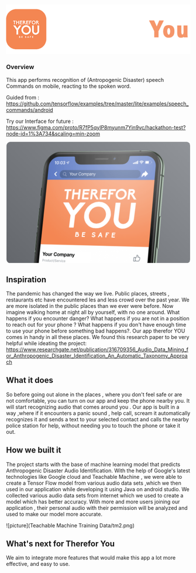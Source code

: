 ![picture](Images/im2.png)
### Overview

This app performs recognition of (Antropogenic Disaster) speech Commands on mobile, reacting to the spoken word.

Guided from : https://github.com/tensorflow/examples/tree/master/lite/examples/speech_commands/android

Try our Interface for future : https://www.figma.com/proto/R7fP5qylP8myunm7Yin9vc/hackathon-test?node-id=1%3A734&scaling=min-zoom

![picture](Images/im1.png)
## Inspiration
The pandemic has changed the way we live. Public places, streets , restaurants etc have encountered les and less crowd over the past year. We are more isolated in the public places than we ever were before. Now imagine walking home at night all by yourself, with no one around. What happens if you encounter danger? What happens if you are not in a position to reach out for your phone ? What happens if you don't have enough time to use your phone before something bad happens?. Our app therefor YOU comes in handy in all these places.
We found this research paper to be very helpful while ideating the project:
https://www.researchgate.net/publication/316709356_Audio_Data_Mining_for_Anthropogenic_Disaster_Identification_An_Automatic_Taxonomy_Approach

## What it does
So before going out alone in the places , where you don't feel safe or are not comfortable, you can turn on our app and keep the phone nearby you. It will start recognizing audio that comes around you . Our app is built in a way ,where if it encounters a panic sound , help call, scream it automatically recognizes it and sends a text to your selected contact and calls the nearby police station for help, without needing you to touch the phone or take it out.

## How we built it
The project starts with the base of machine learning model that predicts Anthropogenic Disaster Audio Identification. With the help of Google's latest technologies like Google cloud and Teachable Machine , we were able to create a Tensor Flow model from various audio data sets ,which we then used in our application while developing it using Java on android studio. We collected various audio data sets from internet which we used to create a model which has better accuracy. 
With more and more users joining our application , their personal audio with their permission will be analyzed and used to make  our model more accurate.

![picture](Teachable Machine Training Data/tm2.png)

## What's next for Therefor You
We aim to integrate more features that would make this app a lot more effective, and easy to use.


